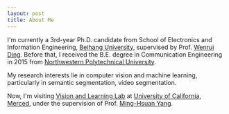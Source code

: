 ```yaml
---
layout: post
title: About Me
---
```

I'm currently a 3rd-year Ph.D. candidate from School of Electronics and Information Engineering, <a href="http://www.buaa.edu.cn">Beihang University</a>, supervised by Prof. <a href="http://www.ee.buaa.edu.cn/info/1040/1172.htm">Wenrui Ding</a>. Before that, I received the B.E. degree in Communication Engineering in 2015 from <a href="http://www.nwpu.edu.cn/">Northwestern Polytechnical University</a>.

My research interests lie in computer vision and machine learning, particularly in semantic segmentation, video segmentation.

Now, I'm visiting <a href="http://vllab.ucmerced.edu/">Vision and Learning Lab</a> at <a href="https://www.ucmerced.edu/">University of California, Merced</a>, under the supervision of Prof. <a href="http://faculty.ucmerced.edu/mhyang/">Ming-Hsuan Yang</a>. 

